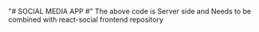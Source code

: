 "# SOCIAL MEDIA APP #" 
The above code is Server side and Needs to be combined with react-social frontend repository
